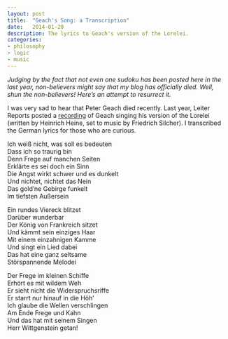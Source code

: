 ```yaml
---
layout: post
title:  "Geach's Song: a Transcription"
date:   2014-01-20
description: The lyrics to Geach's version of the Lorelei.
categories:
- philosophy
- logic
- music
---
```


*Judging by the fact that not even one sudoku has been posted here in the last year, non-believers might say that my blog has officially died. Well, shun the non-believers! Here’s an attempt to resurrect it.*

I was very sad to hear that Peter Geach died recently. Last year, Leiter Reports posted a [recording](http://leiterreports.typepad.com/blog/2013/05/geach-sings-about-frege-russell-and-wittgenstein-.html) of Geach singing his version of the Lorelei (written by Heinrich Heine, set to music by Friedrich Silcher). I transcribed the German lyrics for those who are curious.

Ich weiß nicht, was soll es bedeuten
<br>Dass ich so traurig bin
<br>Denn Frege auf manchen Seiten
<br>Erklärte es sei doch ein Sinn
<br>Die Angst wirkt schwer und es dunkelt
<br>Und nichtet, nichtet das Nein
<br>Das gold’ne Gebirge funkelt
<br>Im tiefsten Außersein

Ein rundes Viereck blitzet
<br>Darüber wunderbar
<br>Der König von Frankreich sitzet
<br>Und kämmt sein einziges Haar
<br>Mit einem einzahnigen Kamme
<br>Und singt ein Lied dabei
<br>Das hat eine ganz seltsame
<br>Störspannende Melodei

Der Frege im kleinen Schiffe
<br>Erhört es mit wildem Weh
<br>Er sieht nicht die Widerspruchsriffe
<br>Er starrt nur hinauf in die Höh’
<br>Ich glaube die Wellen verschlingen
<br>Am Ende Frege und Kahn
<br>Und das hat mit seinem Singen
<br>Herr Wittgenstein getan!

